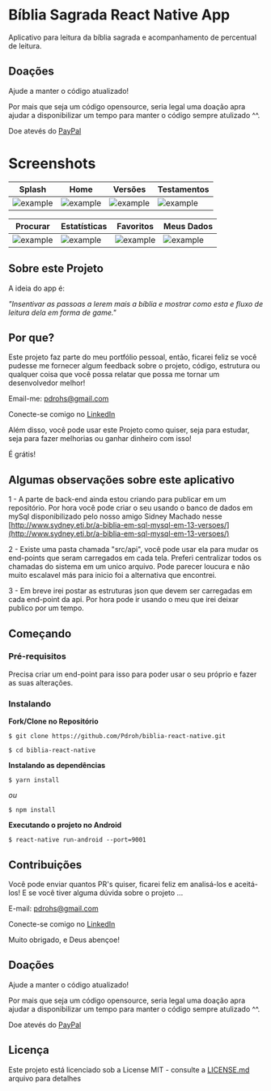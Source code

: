 # Bíblia Sagrada React Native App
Aplicativo para leitura da bíblia sagrada e acompanhamento de percentual de leitura.

## Doações
Ajude a manter o código atualizado!

Por mais que seja um código opensource, seria legal uma doação apra ajudar a disponibilizar um tempo para manter o código sempre atulizado ^^.

Doe atevés do [PayPal](https://www.paypal.com/cgi-bin/webscr?cmd=_donations&business=SR6NZHJB3CMPN&item_name=Ajudar+na+manuten%C3%A7%C3%A3o+do+c%C3%B3digo%21&currency_code=BRL)

# Screenshots
| Splash | Home | Versões | Testamentos |
|----------|----------|----------|----------|
| ![example](https://accessfast.com.br/old/site_20240219/images/app-biblia/Screenshot_1.jpg) |  ![example](https://accessfast.com.br/old/site_20240219/images/app-biblia/Screenshot_2.jpg) | ![example](https://accessfast.com.br/old/site_20240219/images/app-biblia/Screenshot_3.jpg) | ![example](https://accessfast.com.br/old/site_20240219/images/app-biblia/Screenshot_4.jpg) |

| Procurar | Estatísticas | Favoritos | Meus Dados |
|----------|----------|----------|----------|
| ![example](https://accessfast.com.br/old/site_20240219/images/app-biblia/Screenshot_5.jpg) |  ![example](https://accessfast.com.br/old/site_20240219/images/app-biblia/Screenshot_6.jpg) | ![example](https://accessfast.com.br/old/site_20240219/images/app-biblia/Screenshot_7.jpg) | ![example](https://accessfast.com.br/old/site_20240219/images/app-biblia/Screenshot_8.jpg) |

## Sobre este Projeto
A ideia do app é:

_"Insentivar as passoas a lerem mais a bíblia e mostrar como esta e fluxo de leitura dela em forma de game."_

## Por que?

Este projeto faz parte do meu portfólio pessoal, então, ficarei feliz se você pudesse me fornecer algum feedback sobre o projeto, código, estrutura ou qualquer coisa que você possa relatar que possa me tornar um desenvolvedor melhor!

Email-me: pdrohs@gmail.com

Conecte-se comigo no [LinkedIn](https://www.linkedin.com/in/pedro-henrique-30583245/)

Além disso, você pode usar este Projeto como quiser, seja para estudar, seja para fazer melhorias ou ganhar dinheiro com isso!

É grátis!

## Algumas observações sobre este aplicativo

1 - A parte de back-end ainda estou criando para publicar em um repositório. Por hora você pode criar o seu usando o banco de dados em mySql disponibilizado pelo nosso amigo Sidney Machado nesse [http://www.sydney.eti.br/a-biblia-em-sql-mysql-em-13-versoes/](http://www.sydney.eti.br/a-biblia-em-sql-mysql-em-13-versoes/)

2 - Existe uma pasta chamada "src/api", você pode usar ela para mudar os end-points que seram carregados em cada tela. Preferi centralizar todos os chamadas do sistema em um unico arquivo. Pode parecer loucura e não muito escalavel más para inicio foi a alternativa que encontrei.

3 - Em breve irei postar as estruturas json que devem ser carregadas em cada end-point da api. Por hora pode ir usando o meu que irei deixar publico por um tempo.

## Começando

### Pré-requisitos

Precisa criar um end-point para isso para poder usar o seu próprio e fazer as suas alterações.

### Instalando

**Fork/Clone no Repositório**

```
$ git clone https://github.com/Pdroh/biblia-react-native.git

$ cd biblia-react-native
```


**Instalando as dependências**

```
$ yarn install
```

_ou_

```
$ npm install
```


**Executando o projeto no Android**

```
$ react-native run-android --port=9001
```

## Contribuições

Você pode enviar quantos PR's quiser, ficarei feliz em analisá-los e aceitá-los! E se você tiver alguma dúvida sobre o projeto ...

E-mail: pdrohs@gmail.com

Conecte-se comigo no [LinkedIn](https://www.linkedin.com/in/pedro-henrique-30583245/)

Muito obrigado, e Deus abençoe!

## Doações
Ajude a manter o código atualizado!

Por mais que seja um código opensource, seria legal uma doação apra ajudar a disponibilizar um tempo para manter o código sempre atulizado ^^.

Doe atevés do [PayPal](https://www.paypal.com/cgi-bin/webscr?cmd=_donations&business=SR6NZHJB3CMPN&item_name=Ajudar+na+manuten%C3%A7%C3%A3o+do+c%C3%B3digo%21&currency_code=BRL)

## Licença

Este projeto está licenciado sob a License MIT - consulte a [LICENSE.md](https://github.com/Pdroh/biblia-react-native/blob/master/LICENSE) arquivo para detalhes
